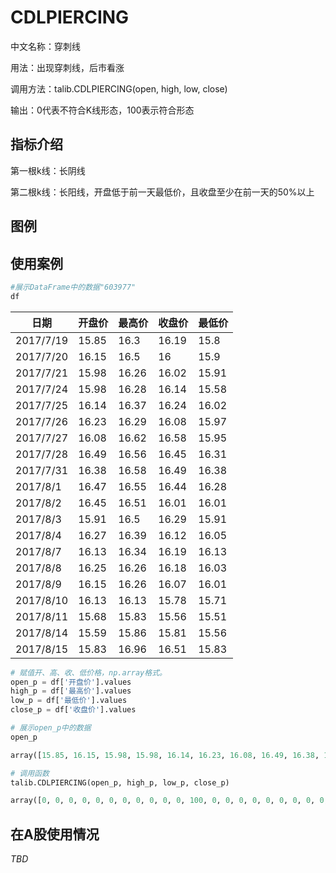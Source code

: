 # CDLPIERCING

中文名称：穿刺线

用法：出现穿刺线，后市看涨

调用方法：talib.CDLPIERCING(open, high, low, close)

输出：0代表不符合K线形态，100表示符合形态

## 指标介绍

第一根k线：长阴线

第二根k线：长阳线，开盘低于前一天最低价，且收盘至少在前一天的50%以上

## 图例



## 使用案例

```python
#展示DataFrame中的数据"603977"
df
```

| 日期        | 开盘价   | 最高价   | 收盘价   | 最低价   |
| --------- | ----- | ----- | ----- | ----- |
| 2017/7/19 | 15.85 | 16.3  | 16.19 | 15.8  |
| 2017/7/20 | 16.15 | 16.5  | 16    | 15.9  |
| 2017/7/21 | 15.98 | 16.26 | 16.02 | 15.91 |
| 2017/7/24 | 15.98 | 16.28 | 16.14 | 15.58 |
| 2017/7/25 | 16.14 | 16.37 | 16.24 | 16.02 |
| 2017/7/26 | 16.23 | 16.29 | 16.08 | 15.97 |
| 2017/7/27 | 16.08 | 16.62 | 16.58 | 15.95 |
| 2017/7/28 | 16.49 | 16.56 | 16.45 | 16.31 |
| 2017/7/31 | 16.38 | 16.58 | 16.49 | 16.38 |
| 2017/8/1  | 16.47 | 16.55 | 16.44 | 16.28 |
| 2017/8/2  | 16.45 | 16.51 | 16.01 | 16.01 |
| 2017/8/3  | 15.91 | 16.5  | 16.29 | 15.91 |
| 2017/8/4  | 16.27 | 16.39 | 16.12 | 16.05 |
| 2017/8/7  | 16.13 | 16.34 | 16.19 | 16.13 |
| 2017/8/8  | 16.25 | 16.26 | 16.18 | 16.03 |
| 2017/8/9  | 16.15 | 16.26 | 16.07 | 16.01 |
| 2017/8/10 | 16.13 | 16.13 | 15.78 | 15.71 |
| 2017/8/11 | 15.68 | 15.83 | 15.56 | 15.51 |
| 2017/8/14 | 15.59 | 15.86 | 15.81 | 15.56 |
| 2017/8/15 | 15.83 | 16.96 | 16.51 | 15.83 |

```python
# 赋值开、高、收、低价格，np.array格式。
open_p = df['开盘价'].values
high_p = df['最高价'].values
low_p = df['最低价'].values
close_p = df['收盘价'].values
```

```python
# 展示open_p中的数据
open_p
```

```python
array([15.85, 16.15, 15.98, 15.98, 16.14, 16.23, 16.08, 16.49, 16.38, 16.47, 16.45, 15.91, 16.27, 16.13, 16.25, 16.15, 16.13, 15.68, 15.59, 15.83])
```

```python
# 调用函数
talib.CDLPIERCING(open_p, high_p, low_p, close_p)
```

```python
array([0, 0, 0, 0, 0, 0, 0, 0, 0, 0, 0, 100, 0, 0, 0, 0, 0, 0, 0, 0, 0, 0, 0, 0, 0, 0, 0, 0, 0, 0],dtype=int32)
```

## 在A股使用情况

*TBD*